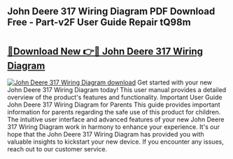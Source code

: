 ## John Deere 317 Wiring Diagram PDF Download Free - Part-v2F User Guide Repair tQ98m

# <h2><a href="http://dfqsa1s.blite.top/?on=John+Deere+317+Wiring+Diagram">🔗Download New 👉🔴 John Deere 317 Wiring Diagram</a></h2>

[![John Deere 317 Wiring Diagram download](https://i.imgur.com/lujVjoI.png)](http://dfqsa1s.blite.top/?on=John+Deere+317+Wiring+Diagram)
Get started with your new John Deere 317 Wiring Diagram today! This user manual provides a detailed overview of the product's features and functionality. Important User Guide John Deere 317 Wiring Diagram for Parents This guide provides important information for parents regarding the safe use of this product for children. The intuitive user interface and advanced features of your new John Deere 317 Wiring Diagram work in harmony to enhance your experience. It's our hope that the John Deere 317 Wiring Diagram has provided you with valuable insights to kickstart your new device. If you encounter any issues, reach out to our customer service.
